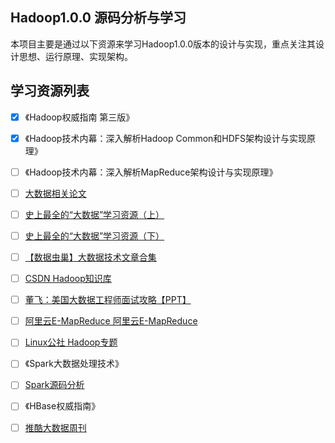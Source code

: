 ## Hadoop1.0.0 源码分析与学习
本项目主要是通过以下资源来学习Hadoop1.0.0版本的设计与实现，重点关注其设计思想、运行原理、实现架构。

## 学习资源列表
- [x] 《Hadoop权威指南 第三版》
- [x] 《Hadoop技术内幕：深入解析Hadoop Common和HDFS架构设计与实现原理》 
- [ ] 《Hadoop技术内幕：深入解析MapReduce架构设计与实现原理》
- [ ] [大数据相关论文](http://bigdata-madesimple.com/research-papers-that-changed-the-world-of-big-data/)
- [ ] [史上最全的“大数据”学习资源（上）](https://yq.aliyun.com/articles/37308)
- [ ] [史上最全的“大数据”学习资源（下）](https://yq.aliyun.com/articles/37396)
- [ ] [【数据虫巢】大数据技术文章合集](https://github.com/blogchong/my-docs)
- [ ] [CSDN Hadoop知识库](http://lib.csdn.net/hadoop/node/314)
- [ ] [董飞：美国大数据工程师面试攻略【PPT】](http://www.tuicool.com/articles/yuQBjyF)
- [ ] [阿里云E-MapReduce 阿里云E-MapReduce](https://yq.aliyun.com/teams/18?spm=5176.100244.0.0.4yfMgA)
- [ ] [Linux公社 Hadoop专题](http://www.linuxidc.com/topicnews.aspx?tid=13)
- [ ] 《Spark大数据处理技术》
- [ ] [Spark源码分析](https://github.com/JerryLead/SparkInternals/tree/master/markdown)
- [ ] 《HBase权威指南》
- [ ] [推酷大数据周刊](http://www.tuicool.com/kans/3305909279)


